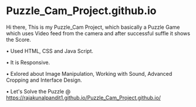 # Puzzle_Cam_Project.github.io

Hi there, This is my Puzzle_Cam Project, which basically a Puzzle Game which uses Video feed from the camera and after successful suffle it shows the Score.

• Used HTML, CSS and Java Script.

• It is Responsive.

• Exlored about Image Manipulation, Working with Sound, Advanced Cropping and Interface Design.

• Let's Solve the Puzzle @ https://rajakunalpandit1.github.io/Puzzle_Cam_Project.github.io/
